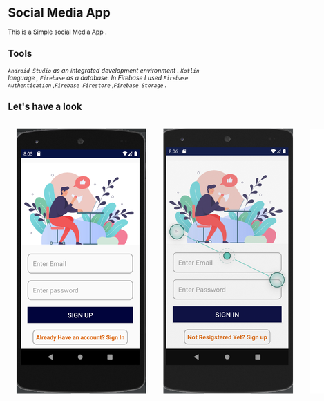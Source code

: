 # Social Media App
This is a Simple social Media App . 

## Tools
_*`Android Studio` as an integrated development environment . `Kotlin` language , `Firebase` as a database. In Firebase I used `Firebase Authentication` ,`Firebase Firestore` ,`Firebase Storage` .*_

## Let's have a look


<div style="display:flex">
<img style="margin:20px" src="./Images/1.png" width="300">
<img style="margin:20px"  src="./Images/2.png" width="300">
<img style="margin:20px"  src="./Images/3.png" width="300">
<img style="margin:20px"  src="./Images/4.png" width="300">
<img style="margin:20px"  src="./Images/5.png" width="300">
</div>
